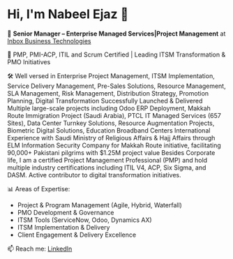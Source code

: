 # Hi, I'm Nabeel Ejaz 👋

🎯 **Senior Manager – Enterprise Managed Services|Project Management** at [Inbox Business Technologies](https://www.inboxbiz.com)

💼 PMP, PMI-ACP, ITIL and Scrum Certified | Leading ITSM Transformation & PMO Initiatives

🛠️ Well versed in Enterprise Project Management, ITSM Implementation, Service Delivery Management, Pre-Sales Solutions, Resource Management, SLA Management, Risk Management, Distribution Strategy, Promotion Planning, Digital Transformation
Successfully Launched & Delivered Multiple large-scale projects including Odoo ERP Deployment, Makkah Route Immigration Project (Saudi Arabia), PTCL IT Managed Services (657 Sites), Data Center Turnkey Solutions, Resource Augmentation Projects, Biometric Digital Solutions, Education Broadband Centers
International Experience with Saudi Ministry of Religious Affairs & Hajj Affairs through ELM Information Security Company for Makkah Route initiative, facilitating 90,000+ Pakistani pilgrims with $1.25M project value
Besides Corporate life, I am a certified Project Management Professional (PMP) and hold multiple industry certifications including ITIL V4, ACP, Six Sigma, and DASM. Active contributor to digital transformation initiatives.


📊 Areas of Expertise:
- Project & Program Management (Agile, Hybrid, Waterfall)
- PMO Development & Governance
- ITSM Tools (ServiceNow, Odoo, Dynamics AX)
- ITSM Implementation & Delivery
- Client Engagement & Delivery Excellence

📫 Reach me: [LinkedIn](https://linkedin.com/in/your-link)

